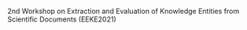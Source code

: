 2nd Workshop on Extraction and Evaluation of Knowledge Entities from Scientific Documents (EEKE2021)


